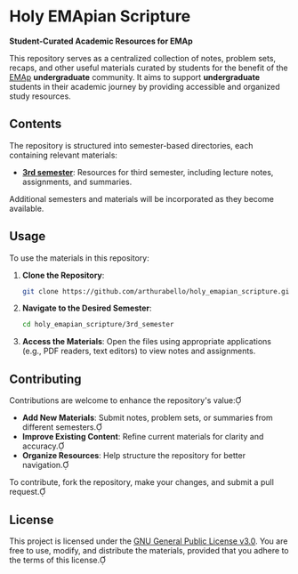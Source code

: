 # Holy EMApian Scripture

**Student-Curated Academic Resources for EMAp**

This repository serves as a centralized collection of notes, problem sets, recaps, and other useful materials curated by students for the benefit of the [EMAp](https://emap.fgv.br/) **undergraduate** community. It aims to support **undergraduate** students in their academic journey by providing accessible and organized study resources.

## Contents

The repository is structured into semester-based directories, each containing relevant materials:

- **[3rd semester](https://github.com/arthurabello/holy_emapian_scripture/tree/main/3rd_semester)**:
Resources for third semester, including lecture notes, assignments, and summaries.

Additional semesters and materials will be incorporated as they become available.

## Usage

To use the materials in this repository:

1. **Clone the Repository**:
   ```bash
   git clone https://github.com/arthurabello/holy_emapian_scripture.git
   ```

2. **Navigate to the Desired Semester**:
   ```bash
   cd holy_emapian_scripture/3rd_semester
   ```

3. **Access the Materials**:
   Open the files using appropriate applications (e.g., PDF readers, text editors) to view notes and assignments.

## Contributing

Contributions are welcome to enhance the repository's value:

- **Add New Materials**: Submit notes, problem sets, or summaries from different semesters.
- **Improve Existing Content**: Refine current materials for clarity and accuracy.
- **Organize Resources**: Help structure the repository for better navigation.

To contribute, fork the repository, make your changes, and submit a pull request.

## License

This project is licensed under the [GNU General Public License v3.0](https://www.gnu.org/licenses/gpl-3.0.en.html). You are free to use, modify, and distribute the materials, provided that you adhere to the terms of this license.
